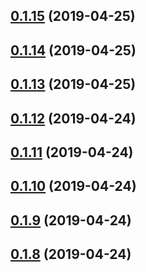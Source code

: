 ## [0.1.15](https://github.com/hahow/hahow-design/compare/v0.1.14...v0.1.15) (2019-04-25)



## [0.1.14](https://github.com/hahow/hahow-design/compare/v0.1.13...v0.1.14) (2019-04-25)



## [0.1.13](https://github.com/hahow/hahow-design/compare/v0.1.12...v0.1.13) (2019-04-25)



## [0.1.12](https://github.com/hahow/hahow-design/compare/v0.1.11...v0.1.12) (2019-04-24)



## [0.1.11](https://github.com/hahow/hahow-design/compare/v0.1.10...v0.1.11) (2019-04-24)



## [0.1.10](https://github.com/hahow/hahow-design/compare/v0.1.9...v0.1.10) (2019-04-24)



## [0.1.9](https://github.com/hahow/hahow-design/compare/v0.1.8...v0.1.9) (2019-04-24)



## [0.1.8](https://github.com/hahow/hahow-design/compare/v0.1.7...v0.1.8) (2019-04-24)




